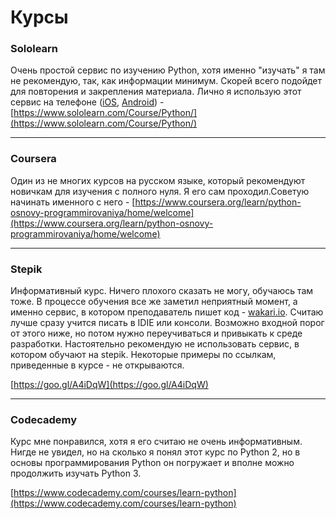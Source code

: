 # Курсы

### **Sololearn**

Очень простой сервис по изучению Python, хотя именно "изучать" я там не рекомендую, так, как информации минимум. Скорей всего подойдет для повторения и закрепления материала. Лично я использую этот сервис на телефоне \([iOS](https://itunes.apple.com/us/app/id953972812), [Android](https://play.google.com/store/apps/details?id=com.sololearn)\) - [https://www.sololearn.com/Course/Python/](https://www.sololearn.com/Course/Python/)

---

### **Coursera**

Один из не многих курсов на русском языке, который рекомендуют новичкам для изучения с полного нуля. Я его сам проходил.Советую начинать именного с него - [https://www.coursera.org/learn/python-osnovy-programmirovaniya/home/welcome](https://www.coursera.org/learn/python-osnovy-programmirovaniya/home/welcome)

---

### **Stepik**

Информативный курс. Ничего плохого сказать не могу, обучаюсь там тоже. В процессе обучения все же заметил неприятный момент, а именно сервис, в котором преподаватель пишет код - [wakari.io](/wakari.io). Считаю лучше сразу учится писать в IDIE или конcоли. Возможно входной порог от этого ниже, но потом нужно переучиваться и привыкать к среде разработки. Настоятельно рекомендую не использовать сервис, в котором обучают на stepik. Некоторые примеры по ссылкам, приведенные в курсе - не открываются.

[https://goo.gl/A4iDqW](https://goo.gl/A4iDqW)

---

### **Сodecademy**

Курс мне понравился, хотя я его считаю не очень информативным. Нигде не увидел, но на сколько я понял этот курс по Python 2, но в основы программирования Python он погружает и вполне можно продолжить изучать Python 3.

[https://www.codecademy.com/courses/learn-python](https://www.codecademy.com/courses/learn-python)

